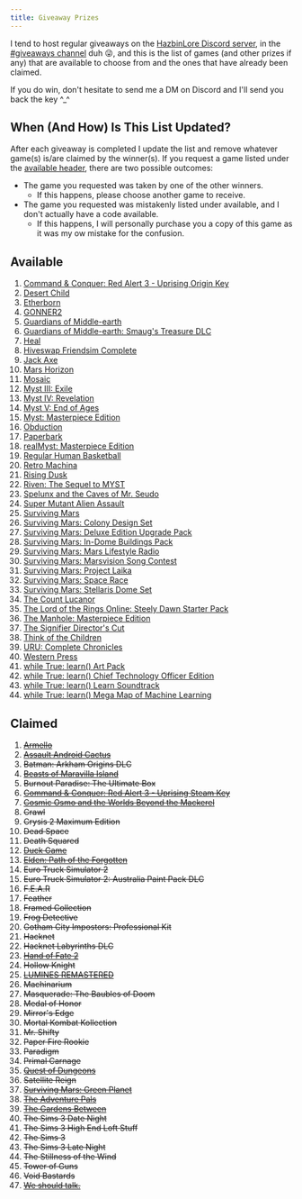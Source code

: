 ```yaml
---
title: Giveaway Prizes
---
```


I tend to host regular giveaways on the [HazbinLore Discord server][HazbinLore-Invite], in the [#giveaways channel][HazbinLore-Giveaways] duh 😜, and this is the list of games (and other prizes if any) that are available to choose from and the ones that have already been claimed.

If you do win, don't hesitate to send me a DM on Discord and I'll send you back the key ^\_^

## When (And How) Is This List Updated?

After each giveaway is completed I update the list and remove whatever game(s) is/are claimed by the winner(s). If you request a game listed under the [available header](#available), there are two possible outcomes:

- The game you requested was taken by one of the other winners.
  - If this happens, please choose another game to receive.
- The game you requested was mistakenly listed under available, and I don't actually have a code available.
  - If this happens, I will personally purchase you a copy of this game as it was my ow mistake for the confusion.

<!-- I make sure to keep this updated as I give prizes away so if you see it under the [available header](#available), then it's available! If you happen to request a game and it turns out I _don't_ have it available, I'll purchase a copy just for you. -->

## Available

1. [Command & Conquer: Red Alert 3 - Uprising Origin Key][3]
2. [Desert Child][6]
3. [Etherborn][9]
4. [GONNER2][10]
5. [Guardians of Middle-earth][12]
6. [Guardians of Middle-earth: Smaug's Treasure DLC][11]
7. [Heal][14]
8. [Hiveswap Friendsim Complete][15]
9. [Jack Axe][16]
10. [Mars Horizon][18]
11. [Mosaic][19]
12. [Myst III: Exile][20]
13. [Myst IV: Revelation][21]
14. [Myst V: End of Ages][22]
15. [Myst: Masterpiece Edition][23]
16. [Obduction][25]
17. [Paperbark][26]
18. [realMyst: Masterpiece Edition][24]
19. [Regular Human Basketball][28]
20. [Retro Machina][29]
21. [Rising Dusk][30]
22. [Riven: The Sequel to MYST][31]
23. [Spelunx and the Caves of Mr. Seudo][32]
24. [Super Mutant Alien Assault][33]
25. [Surviving Mars][34]
26. [Surviving Mars: Colony Design Set][40]
27. [Surviving Mars: Deluxe Edition Upgrade Pack][39]
28. [Surviving Mars: In-Dome Buildings Pack][41]
29. [Surviving Mars: Mars Lifestyle Radio][36]
30. [Surviving Mars: Marsvision Song Contest][42]
31. [Surviving Mars: Project Laika][38]
32. [Surviving Mars: Space Race][37]
33. [Surviving Mars: Stellaris Dome Set][43]
34. [The Count Lucanor][45]
35. [The Lord of the Rings Online: Steely Dawn Starter Pack][47]
36. [The Manhole: Masterpiece Edition][48]
37. [The Signifier Director's Cut][49]
38. [Think of the Children][50]
39. [URU: Complete Chronicles][51]
40. [Western Press][53]
41. [while True: learn() Art Pack][54]
42. [while True: learn() Chief Technology Officer Edition][55]
43. [while True: learn() Learn Soundtrack][56]
44. [while True: learn() Mega Map of Machine Learning][57]

## Claimed

1. ~~[Armello][0]~~
2. ~~[Assault Android Cactus][1]~~
3. ~~Batman: Arkham Origins DLC~~
4. ~~[Beasts of Maravilla Island][2]~~
5. ~~Burnout Paradise: The Ultimate Box~~
6. ~~[Command & Conquer: Red Alert 3 - Uprising Steam Key][4]~~
7. ~~[Cosmic Osmo and the Worlds Beyond the Mackerel][5]~~
8. ~~Crawl~~
9.  ~~Crysis 2 Maximum Edition~~
10. ~~Dead Space~~
11. ~~Death Squared~~
12. ~~[Duck Game][7]~~
13. ~~[Elden: Path of the Forgotten][8]~~
14. ~~Euro Truck Simulator 2~~
15. ~~Euro Truck Simulator 2: Australia Paint Pack DLC~~
16. ~~F.E.A.R~~
17. ~~Feather~~
18. ~~Framed Collection~~
19. ~~Frog Detective~~
20. ~~Gotham City Impostors: Professional Kit~~
21. ~~Hacknet~~
22. ~~Hacknet Labyrinths DLC~~
23. ~~[Hand of Fate 2][13]~~
24. ~~Hollow Knight~~
25. ~~[LUMINES REMASTERED][17]~~
26. ~~Machinarium~~
27. ~~Masquerade: The Baubles of Doom~~
28. ~~Medal of Honor~~
29. ~~Mirror's Edge~~
30. ~~Mortal Kombat Kollection~~
31. ~~Mr. Shifty~~
32. ~~Paper Fire Rookie~~
33. ~~Paradigm~~
34. ~~Primal Carnage~~
35. ~~[Quest of Dungeons][27]~~
36. ~~Satellite Reign~~
37. ~~[Surviving Mars: Green Planet][35]~~
38. ~~[The Adventure Pals][44]~~
39. ~~[The Gardens Between][46]~~
40. ~~The Sims 3 Date Night~~
41. ~~The Sims 3 High End Loft Stuff~~
42. ~~The Sims 3~~
43. ~~The Sims 3 Late Night~~
44. ~~The Stillness of the Wind~~
45. ~~Tower of Guns~~
46. ~~Void Bastards~~
47. ~~[We should talk.][52]~~

[HazbinLore-Invite]: https://discord.gg/73v24Z6nGA
[HazbinLore-Giveaways]: https://discord.com/channels/825459536994893846/923368900513640488
[0]: https://store.steampowered.com/app/290340/Armello/
[1]: https://store.steampowered.com/app/250110/Assault_Android_Cactus/
[2]: https://store.steampowered.com/app/1378020/Beasts_of_Maravilla_Island/
[3]: https://www.origin.com/usa/en-us/store/command-and-conquer/command-and-conquer-red-alert-3
[4]: https://store.steampowered.com/app/17480/Command__Conquer_Red_Alert_3/
[5]: https://store.steampowered.com/app/63620/Cosmic_Osmo_and_the_Worlds_Beyond_the_Mackerel/
[6]: https://store.steampowered.com/app/844050/Desert_Child/
[7]: https://store.steampowered.com/app/312530/Duck_Game/
[8]: https://store.steampowered.com/app/715020/Elden_Path_of_the_Forgotten/
[9]: https://store.steampowered.com/app/812160/Etherborn/
[10]: https://store.steampowered.com/app/1117670/GONNER2/
[11]: https://store.steampowered.com/app/111910/Guardians_of_Middleearth_Smaugs_Treasure/
[12]: https://store.steampowered.com/app/111900/Guardians_of_Middleearth/
[13]: https://store.steampowered.com/app/456670/Hand_of_Fate_2/
[14]: https://store.steampowered.com/app/1056610/Heal/
[15]: https://store.steampowered.com/app/833040/Hiveswap_Friendsim/
[16]: https://store.steampowered.com/app/985780/Jack_Axe/
[17]: https://store.steampowered.com/app/851670/LUMINES_REMASTERED/
[18]: https://store.steampowered.com/app/765810/Mars_Horizon/
[19]: https://store.steampowered.com/app/349270/Mosaic/
[20]: https://store.steampowered.com/app/925930/Myst_III_Exile/
[21]: https://store.steampowered.com/app/925940/Myst_IV_Revelation/
[22]: https://store.steampowered.com/app/208110/Myst_V_End_of_Ages/
[23]: https://store.steampowered.com/app/63660/Myst_Masterpiece_Edition/
[24]: https://store.steampowered.com/app/244430/realMyst_Masterpiece_Edition/
[25]: https://store.steampowered.com/app/306760/Obduction/
[26]: https://store.steampowered.com/app/916900/Paperbark/
[27]: https://store.steampowered.com/app/270050/Quest_of_Dungeons/
[28]: https://store.steampowered.com/app/661940/Regular_Human_Basketball/
[29]: https://store.steampowered.com/app/1127970/Retro_Machina/
[30]: https://store.steampowered.com/app/848930/Rising_Dusk/
[31]: https://store.steampowered.com/app/63610/Riven_The_Sequel_to_MYST/
[32]: https://store.steampowered.com/app/63640/Spelunx_and_the_Caves_of_Mr_Seudo/
[33]: https://store.steampowered.com/app/368680/Super_Mutant_Alien_Assault/
[34]: https://store.steampowered.com/app/464920/Surviving_Mars/
[35]: https://store.steampowered.com/app/952890/Surviving_Mars_Green_Planet/
[36]: https://store.steampowered.com/app/1657990/Surviving_Mars_Mars_Lifestyle_Radio/
[37]: https://store.steampowered.com/app/801670/Surviving_Mars_Space_Race/
[38]: https://store.steampowered.com/app/1042360/Surviving_Mars_Project_Laika/
[39]: https://store.steampowered.com/app/801710/Surviving_Mars_Deluxe_Upgrade_Pack/
[40]: https://store.steampowered.com/app/952892/Surviving_Mars_Colony_Design_Set/
[41]: https://store.steampowered.com/app/1497160/Surviving_Mars_InDome_Buildings_Pack/
[42]: https://store.steampowered.com/app/952891/Surviving_Mars_Marsvision_Song_Contest/
[43]: https://store.steampowered.com/app/801650/Surviving_Mars_Stellaris_Dome_Set/
[44]: https://store.steampowered.com/app/396710/The_Adventure_Pals/
[45]: https://store.steampowered.com/app/440880/The_Count_Lucanor/
[46]: https://store.steampowered.com/app/600990/The_Gardens_Between/
[47]: https://store.steampowered.com/app/212500/The_Lord_of_the_Rings_Online/
[48]: https://store.steampowered.com/app/63630/The_Manhole_Masterpiece_Edition/
[49]: https://store.steampowered.com/app/1082930/The_Signifier_Directors_Cut/
[50]: https://store.steampowered.com/app/573600/Think_of_the_Children/
[51]: https://store.steampowered.com/app/63650/URU_Complete_Chronicles/
[52]: https://store.steampowered.com/app/1255990/We_should_talk/
[53]: https://store.steampowered.com/app/377360/Western_Press/
[54]: https://store.steampowered.com/app/1022720/while_True_learn_Art_Pack/
[55]: https://store.steampowered.com/bundle/10114/while_True_learn_Chief_Technology_Officer_Edition/
[56]: https://store.steampowered.com/app/1019360/while_True_learn_Soundtrack/
[57]: https://store.steampowered.com/app/1026800/while_True_learn_Mega_Map_of_Machine_Learning/
